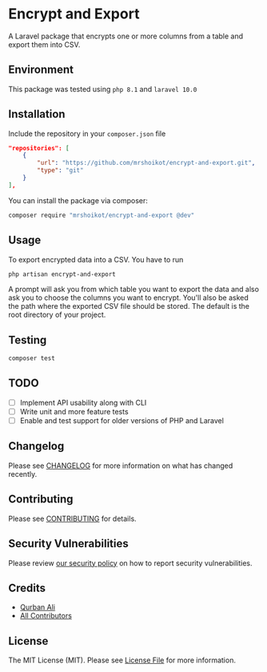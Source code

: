 # Encrypt and Export


A Laravel package that encrypts one or more columns from a table and export them into CSV.
## Environment
This package was tested using `php 8.1` and `laravel 10.0`


## Installation

Include the repository in your `composer.json` file

```json
"repositories": [
    {
        "url": "https://github.com/mrshoikot/encrypt-and-export.git",
        "type": "git"
    }
],
```

You can install the package via composer:

```bash
composer require "mrshoikot/encrypt-and-export @dev"
```


## Usage
To export encrypted data into a CSV. You have to run

```bash
php artisan encrypt-and-export
```

A prompt will ask you from which table you want to export the data and also ask you to choose the columns you want to encrypt.
You'll also be asked the path where the exported CSV file should be stored. The default is the root directory of your project.


## Testing

```bash
composer test
```

## TODO
- [ ] Implement API usability along with CLI
- [ ] Write unit and more feature tests
- [ ] Enable and test support for older versions of PHP and Laravel

## Changelog

Please see [CHANGELOG](CHANGELOG.md) for more information on what has changed recently.

## Contributing

Please see [CONTRIBUTING](CONTRIBUTING.md) for details.

## Security Vulnerabilities

Please review [our security policy](../../security/policy) on how to report security vulnerabilities.

## Credits

- [Qurban Ali](https://github.com/mrshoikot)
- [All Contributors](../../contributors)

## License

The MIT License (MIT). Please see [License File](LICENSE.md) for more information.
